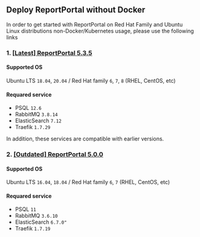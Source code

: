 ## Deploy ReportPortal without Docker

In order to get started with ReportPortal on Red Hat Family and Ubuntu Linux distributions non-Docker/Kubernetes usage, please use the following links

### 1. [[Latest] ReportPortal 5.3.5](https://github.com/reportportal/linux-installation)
#### Supported OS 

Ubuntu LTS `18.04`, `20.04` / Red Hat family `6`, `7`, `8` (RHEL, CentOS, etc)

#### Requared service
* PSQL `12.6`
* RabbitMQ `3.8.14`
* ElasticSearch `7.12`
* Traefik `1.7.29`

In addition, these services are compatible with earlier versions.

### 2. [[Outdated] ReportPortal 5.0.0](https://github.com/reportportal/shell-installation)

#### Supported OS 

Ubuntu LTS `16.04`, `18.04` / Red Hat family `6`, `7` (RHEL, CentOS, etc)

#### Requared service
* PSQL `11`
* RabbitMQ `3.6.10`
* ElasticSearch `6.7.0"`
* Traefik `1.7.19`
